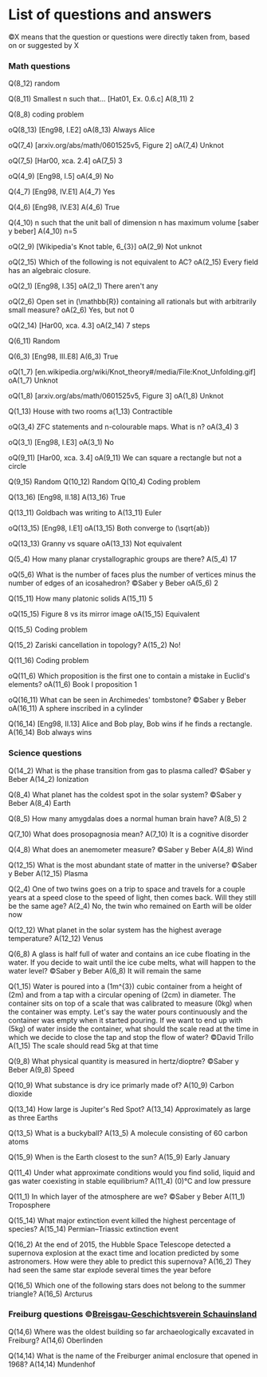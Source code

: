 # List of questions and answers

©X means that the question or questions were directly taken from, based on or suggested by X

### Math questions

Q(8_12) random

Q(8_11) Smallest n such that... [Hat01, Ex. 0.6.c]
A(8_11) 2

Q(8_8) coding problem

oQ(8_13) [Eng98, I.E2]
oA(8_13) Always Alice

oQ(7_4) [arxiv.org/abs/math/0601525v5, Figure 2]
oA(7_4) Unknot

oQ(7_5) [Har00, xca. 2.4]
oA(7_5) 3

oQ(4_9) [Eng98, I.5]
oA(4_9) No

Q(4_7) [Eng98, IV.E1]
A(4_7) Yes

Q(4_6) [Eng98, IV.E3]
A(4_6) True

Q(4_10) n such that the unit ball of dimension n has maximum volume [saber y beber]
A(4_10) n=5

oQ(2_9) [Wikipedia's Knot table, 6_{3}]
oA(2_9) Not unknot

oQ(2_15) Which of the following is not equivalent to AC?
oA(2_15) Every field has an algebraic closure.

oQ(2_1) [Eng98, I.35]
oA(2_1) There aren't any

oQ(2_6) Open set in \(\mathbb{R}\) containing all rationals but with arbitrarily small measure?
oA(2_6) Yes, but not 0

oQ(2_14) [Har00, xca. 4.3]
oA(2_14) 7 steps

Q(6_11) Random

Q(6_3) [Eng98, III.E8]
A(6_3) True

oQ(1_7) [en.wikipedia.org/wiki/Knot_theory#/media/File:Knot_Unfolding.gif]
oA(1_7) Unknot

oQ(1_8) [arxiv.org/abs/math/0601525v5, Figure 3]
oA(1_8) Unknot

Q(1_13) House with two rooms
a(1_13) Contractible

oQ(3_4) ZFC statements and n-colourable maps. What is n?
oA(3_4) 3

oQ(3_1) [Eng98, I.E3]
oA(3_1) No

oQ(9_11) [Har00, xca. 3.4]
oA(9_11) We can square a rectangle but not a circle

Q(9_15) Random
Q(10_12) Random
Q(10_4) Coding problem

Q(13_16) [Eng98, II.18]
A(13_16) True

Q(13_11) Goldbach was writing to
A(13_11) Euler

oQ(13_15) [Eng98, I.E1]
oA(13_15) Both converge to \(\sqrt{ab}\)

oQ(13_13) Granny vs square
oA(13_13) Not equivalent

Q(5_4) How many planar crystallographic groups are there?
A(5_4) 17

oQ(5_6) What is the number of faces plus the number of vertices minus the number of edges of an icosahedron? ©Saber y Beber
oA(5_6) 2

Q(15_11) How many platonic solids
A(15_11) 5

oQ(15_15) Figure 8 vs its mirror image
oA(15_15) Equivalent

Q(15_5) Coding problem

Q(15_2) Zariski cancellation in topology?
A(15_2) No!

Q(11_16) Coding problem

oQ(11_6) Which proposition is the first one to contain a mistake in Euclid's elements?
oA(11_6) Book I proposition 1

oQ(16_11) What can be seen in Archimedes' tombstone? ©Saber y Beber
oA(16_11) A sphere inscribed in a cylinder

Q(16_14) [Eng98, II.13] Alice and Bob play, Bob wins if he finds a rectangle.
A(16_14) Bob always wins

### Science questions

Q(14_2) What is the phase transition from gas to plasma called? ©Saber y Beber
A(14_2) Ionization

Q(8_4) What planet has the coldest spot in the solar system? ©Saber y Beber
A(8_4) Earth

Q(8_5) How many amygdalas does a normal human brain have?
A(8_5) 2

Q(7_10) What does prosopagnosia mean?
A(7_10) It is a cognitive disorder

Q(4_8) What does an anemometer measure? ©Saber y Beber
A(4_8) Wind

Q(12_15) What is the most abundant state of matter in the universe? ©Saber y Beber
A(12_15) Plasma

Q(2_4) One of two twins goes on a trip to space and travels for a couple years at a speed close to the speed of light, then comes back. Will they still be the same age?
A(2_4) No, the twin who remained on Earth will be older now

Q(12_12) What planet in the solar system has the highest average temperature?
A(12_12) Venus

Q(6_8) A glass is half full of water and contains an ice cube floating in the water. If you decide to wait until the ice cube melts, what will happen to the water level? ©Saber y Beber
A(6_8) It will remain the same

Q(1_15) Water is poured into a \(1m^{3}\) cubic container from a height of \(2m\) and from a tap with a circular opening of \(2cm\) in diameter. The container sits on top of a scale that was calibrated to measure \(0kg\) when the container was empty. Let's say the water pours continuously and the container was empty when it started pouring. If we want to end up with \(5kg\) of water inside the container, what should the scale read at the time in which we decide to close the tap and stop the flow of water? ©David Trillo
A(1_15) The scale should read 5kg at that time

Q(9_8) What physical quantity is measured in hertz/dioptre? ©Saber y Beber
A(9_8) Speed

Q(10_9) What substance is dry ice primarly made of?
A(10_9) Carbon dioxide

Q(13_14) How large is Jupiter's Red Spot?
A(13_14) Approximately as large as three Earths

Q(13_5) What is a buckyball?
A(13_5) A molecule consisting of 60 carbon atoms

Q(15_9) When is the Earth closest to the sun?
A(15_9) Early January

Q(11_4) Under what approximate conditions would you find solid, liquid and gas water coexisting in stable equilibrium?
A(11_4) \(0\)&deg;C and low pressure

Q(11_1) In which layer of the atmosphere are we? ©Saber y Beber
A(11_1) Troposphere

Q(15_14) What major extinction event killed the highest percentage of species?
A(15_14) Permian–Triassic extinction event

Q(16_2) At the end of 2015, the Hubble Space Telescope detected a supernova explosion at the exact time and location predicted by some astronomers. How were they able to predict this supernova?
A(16_2) They had seen the same star explode several times the year before

Q(16_5) Which one of the following stars does not belong to the summer triangle?
A(16_5) Arcturus

### Freiburg questions &copy;[Breisgau-Geschichtsverein Schauinsland](https://www.breisgau-geschichtsverein.de/de/freiburg-quiz/archiv.php)

Q(14,6) Where was the oldest building so far archaeologically excavated in Freiburg?
A(14,6) Oberlinden

Q(14,14) What is the name of the Freiburger animal enclosure that opened in 1968?
A(14,14) Mundenhof
